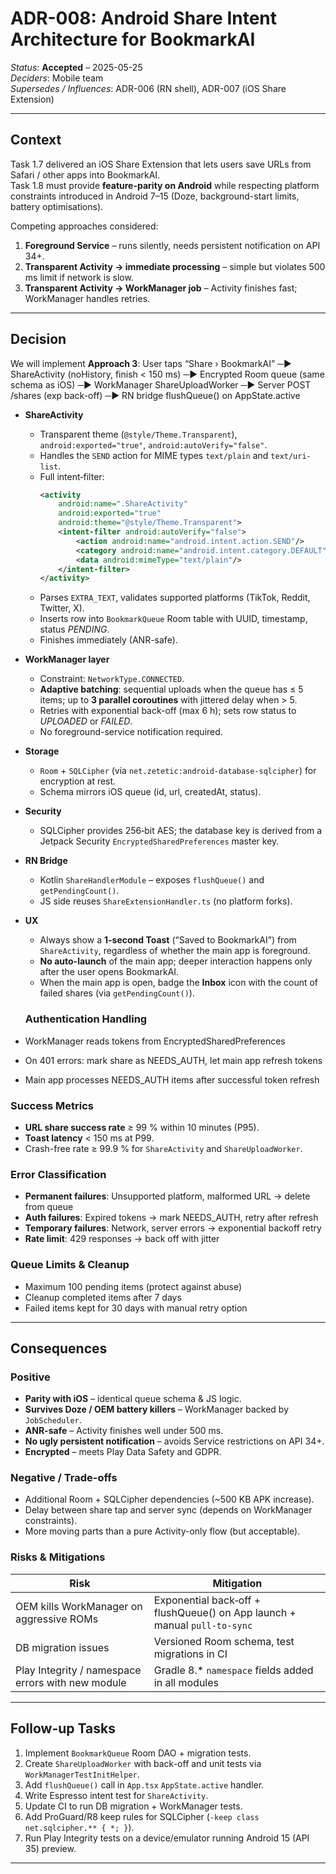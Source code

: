 # ADR-008: Android Share Intent Architecture for BookmarkAI

*Status*: **Accepted** – 2025-05-25  
*Deciders*: Mobile team  
*Supersedes / Influences*: ADR-006 (RN shell), ADR-007 (iOS Share Extension)  

---

## Context

Task 1.7 delivered an iOS Share Extension that lets users save URLs from Safari / other apps into BookmarkAI.  
Task 1.8 must provide **feature-parity on Android** while respecting platform constraints introduced in Android 7–15 
(Doze, background-start limits, battery optimisations).

Competing approaches considered:

1. **Foreground Service** – runs silently, needs persistent notification on API 34+.  
2. **Transparent Activity → immediate processing** – simple but violates 500 ms limit if network is slow.  
3. **Transparent Activity → WorkManager job** – Activity finishes fast; WorkManager handles retries.

---

## Decision

We will implement **Approach 3**:
User taps “Share › BookmarkAI”  ─►  ShareActivity (noHistory, finish < 150 ms)
─►  Encrypted Room queue (same schema as iOS)
─►  WorkManager ShareUploadWorker
─►  Server POST /shares  (exp back-off)
─►  RN bridge flushQueue() on AppState.active

* **ShareActivity**  
  * Transparent theme (`@style/Theme.Transparent`), `android:exported="true"`, `android:autoVerify="false"`.
  * Handles the `SEND` action for MIME types `text/plain` and `text/uri-list`.
  * Full intent‑filter:
    ```xml
    <activity
        android:name=".ShareActivity"
        android:exported="true"
        android:theme="@style/Theme.Transparent">
        <intent-filter android:autoVerify="false">
            <action android:name="android.intent.action.SEND"/>
            <category android:name="android.intent.category.DEFAULT"/>
            <data android:mimeType="text/plain"/>
        </intent-filter>
    </activity>
    ```
  * Parses `EXTRA_TEXT`, validates supported platforms (TikTok, Reddit, Twitter, X).  
  * Inserts row into `BookmarkQueue` Room table with UUID, timestamp, status *PENDING*.  
  * Finishes immediately (ANR-safe).

* **WorkManager layer**  
  * Constraint: `NetworkType.CONNECTED`.  
  * **Adaptive batching**: sequential uploads when the queue has ≤ 5 items; up to **3 parallel coroutines** with jittered delay when > 5.  
  * Retries with exponential back-off (max 6 h); sets row status to *UPLOADED* or *FAILED*.  
  * No foreground-service notification required.

* **Storage**  
  * `Room` + `SQLCipher` (via `net.zetetic:android-database-sqlcipher`) for encryption at rest.  
  * Schema mirrors iOS queue (id, url, createdAt, status).

* **Security**
  * SQLCipher provides 256‑bit AES; the database key is derived from a Jetpack Security `EncryptedSharedPreferences` master key.

* **RN Bridge**  
  * Kotlin `ShareHandlerModule` – exposes `flushQueue()` and `getPendingCount()`.  
  * JS side reuses `ShareExtensionHandler.ts` (no platform forks).

* **UX**  
  * Always show a **1-second Toast** (“Saved to BookmarkAI”) from `ShareActivity`, regardless of whether the main app is foreground.  
  * **No auto-launch** of the main app; deeper interaction happens only after the user opens BookmarkAI.  
  * When the main app is open, badge the **Inbox** icon with the count of failed shares (via `getPendingCount()`).

  ### Authentication Handling
* WorkManager reads tokens from EncryptedSharedPreferences
* On 401 errors: mark share as NEEDS_AUTH, let main app refresh tokens
* Main app processes NEEDS_AUTH items after successful token refresh

### Success Metrics
* **URL share success rate** ≥ 99 % within 10 minutes (P95).  
* **Toast latency** < 150 ms at P99.  
* Crash-free rate ≥ 99.9 % for `ShareActivity` and `ShareUploadWorker`.

### Error Classification
* **Permanent failures**: Unsupported platform, malformed URL → delete from queue
* **Auth failures**: Expired tokens → mark NEEDS_AUTH, retry after refresh
* **Temporary failures**: Network, server errors → exponential backoff retry
* **Rate limit**: 429 responses → back off with jitter


### Queue Limits & Cleanup
* Maximum 100 pending items (protect against abuse)
* Cleanup completed items after 7 days
* Failed items kept for 30 days with manual retry option

---

## Consequences

### Positive
* **Parity with iOS** – identical queue schema & JS logic.  
* **Survives Doze / OEM battery killers** – WorkManager backed by `JobScheduler`.  
* **ANR-safe** – Activity finishes well under 500 ms.  
* **No ugly persistent notification** – avoids Service restrictions on API 34+.  
* **Encrypted** – meets Play Data Safety and GDPR.

### Negative / Trade-offs
* Additional Room + SQLCipher dependencies (~500 KB APK increase).  
* Delay between share tap and server sync (depends on WorkManager constraints).  
* More moving parts than a pure Activity-only flow (but acceptable).

### Risks & Mitigations
| Risk | Mitigation |
|------|------------|
| OEM kills WorkManager on aggressive ROMs | Exponential back‑off + flushQueue() on App launch + manual `pull‑to‑sync` |
| DB migration issues | Versioned Room schema, test migrations in CI |
| Play Integrity / namespace errors with new module | Gradle 8.* `namespace` fields added in all modules |


---

## Follow-up Tasks

1. Implement `BookmarkQueue` Room DAO + migration tests.  
2. Create `ShareUploadWorker` with back-off and unit tests via `WorkManagerTestInitHelper`.  
3. Add `flushQueue()` call in `App.tsx` `AppState.active` handler.  
4. Write Espresso intent test for `ShareActivity`.  
5. Update CI to run DB migration + WorkManager tests.  
6. Add ProGuard/R8 keep rules for SQLCipher (`-keep class net.sqlcipher.** { *; }`).  
7. Run Play Integrity tests on a device/emulator running Android 15 (API 35) preview.

---